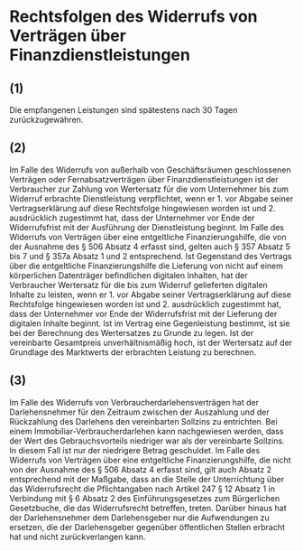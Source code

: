 # Rechtsfolgen des Widerrufs von Verträgen über Finanzdienstleistungen



## (1)

 Die empfangenen Leistungen sind spätestens nach 30 Tagen zurückzugewähren.

## (2)

 Im Falle des Widerrufs von außerhalb von Geschäftsräumen geschlossenen Verträgen oder Fernabsatzverträgen über Finanzdienstleistungen ist der Verbraucher zur Zahlung von Wertersatz für die vom Unternehmer bis zum Widerruf erbrachte Dienstleistung verpflichtet, wenn er  1.
 vor Abgabe seiner Vertragserklärung auf diese Rechtsfolge hingewiesen worden ist und
 2.
 ausdrücklich zugestimmt hat, dass der Unternehmer vor Ende der Widerrufsfrist mit der Ausführung der Dienstleistung beginnt.
Im Falle des Widerrufs von Verträgen über eine entgeltliche Finanzierungshilfe, die von der Ausnahme des § 506 Absatz 4 erfasst sind, gelten auch § 357 Absatz 5 bis 7 und § 357a Absatz 1 und 2 entsprechend. Ist Gegenstand des Vertrags über die entgeltliche Finanzierungshilfe die Lieferung von nicht auf einem körperlichen Datenträger befindlichen digitalen Inhalten, hat der Verbraucher Wertersatz für die bis zum Widerruf gelieferten digitalen Inhalte zu leisten, wenn er  1.
 vor Abgabe seiner Vertragserklärung auf diese Rechtsfolge hingewiesen worden ist und
 2.
 ausdrücklich zugestimmt hat, dass der Unternehmer vor Ende der Widerrufsfrist mit der Lieferung der digitalen Inhalte beginnt.
Ist im Vertrag eine Gegenleistung bestimmt, ist sie bei der Berechnung des Wertersatzes zu Grunde zu legen. Ist der vereinbarte Gesamtpreis unverhältnismäßig hoch, ist der Wertersatz auf der Grundlage des Marktwerts der erbrachten Leistung zu berechnen.

## (3)

 Im Falle des Widerrufs von Verbraucherdarlehensverträgen hat der Darlehensnehmer für den Zeitraum zwischen der Auszahlung und der Rückzahlung des Darlehens den vereinbarten Sollzins zu entrichten. Bei einem Immobiliar-Verbraucherdarlehen kann nachgewiesen werden, dass der Wert des Gebrauchsvorteils niedriger war als der vereinbarte Sollzins. In diesem Fall ist nur der niedrigere Betrag geschuldet. Im Falle des Widerrufs von Verträgen über eine entgeltliche Finanzierungshilfe, die nicht von der Ausnahme des § 506 Absatz 4 erfasst sind, gilt auch Absatz 2 entsprechend mit der Maßgabe, dass an die Stelle der Unterrichtung über das Widerrufsrecht die Pflichtangaben nach Artikel 247 § 12 Absatz 1 in Verbindung mit § 6 Absatz 2 des Einführungsgesetzes zum Bürgerlichen Gesetzbuche, die das Widerrufsrecht betreffen, treten. Darüber hinaus hat der Darlehensnehmer dem Darlehensgeber nur die Aufwendungen zu ersetzen, die der Darlehensgeber gegenüber öffentlichen Stellen erbracht hat und nicht zurückverlangen kann. 

